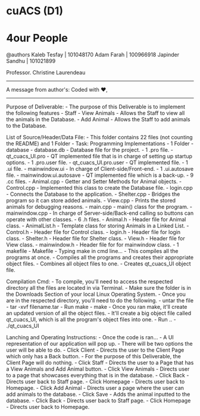 # cuACS (D1)
# 4our People

@authors
Kaleb Tesfay    | 101048170
Adam Farah      | 100966918
Japinder Sandhu | 101021899

Professor. Christine Laurendeau

************************
A message from author's:
	Coded with :heart:,	  
************************

Purpose of Deliverable:
	- The purpose of this Deliverable is to implement the following features
    - Staff
      - View Animals
        - Allows the Staff to view all the animals in the Database.
      - Add Animal
        - Allows the Staff to add animals to the Database.

List of Source/Header/Data File:
	- This folder contains 22 files (not counting the README) and 1 Folder
		- Task: Programming Implementations
      - 1 Folder
        - database
          - database.db
            - Database file for the project.
			- 1 .pro file.
        - qt_cuacs_UI.pro
          - QT implemented file that is in charge of setting up startup options.
      - 1 .pro.user file.
        - qt_cuacs_UI.pro.user
          - QT implemented file.
      - 1 .ui file.
        - mainwindow.ui
          - In charge of Client-side/Front-end.
      - 1 .ui.autosave file.
        - mainwindow.ui.autosave
          - QT implemented file which is a back-up.
			- 9 .cc files.
				- Animal.cpp
					- Getter and Setter Methods for Animal objects.
        - Control.cpp
					- Implemented this class to create the Database file.
        - login.cpp
					- Connects the Database to the application.
        - Shelter.cpp
					-  Bridges the program so it can store added animals.
				- View.cpp
					- Prints the stored animals for debugging reasons.
        - main.cpp
  				- main() class for the program.
  			- mainwindow.cpp
  				- In charge of Server-side/Back-end calling so buttons can operate with other classes.
			- 6 .h files.
        - Animal.h
          - Header file for Animal class.
        - AnimalList.h
          - Template class for storing Animals in a Linked List.
        - Control.h
          - Header file for Control class.
        - login.h
          - Header file for login class.
        - Shelter.h
          - Header file for Shelter class.
        - View.h
          - Header file for View class.
        - mainwindow.h
          - Header file for for mainwindow class.
			- 1 makefile
				- Makefile
					- Typing make in cmd line...
						- This compiles all the programs at once.
							- Compiles all the programs and creates their appropriate object files.
							- Combines all object files to one.
								- Creates qt_cuacs_UI object file.

Compilation Cmd:
	- To compile, you'll need to access the respected directory all the files are located in via Terminal.
    - Make sure the folder is in the Downloads Section of your local Linux Operating System.
  		- Once you are in the respected directory, you'll need to do the following.
        - untar the file
          - tar -xvf filename.tar
  			- Run make
          - make
  		  - Once you ran make, it'll create an updated version of all the object files.
  			- It'll create a big object file called qt_cuacs_UI, which is all the program's object files
  			into one.
          - Run ..
            - ./qt_cuacs_UI


Lanching and Operating Instructions:
	- Once the code is ran...
		- A UI representation of our application will pop up.
      - There will be two options the user will be able to do.
        - Click Client
          - Directs the user to the Client Page which only has a Back button.
            - For the purpose of this Deliverable, the Client Page will do nothing.
        - Click Staff
          - Directs the user to a Page that has a View Animals and Add Animal button.
            - Click View Animals
              - Directs user to a page that showcases everything that is in the database.
                - Click Back
                  - Directs user back to Staff page.
                - Click Homepage
                  - Directs user back to Homepage.
            - Click Add Animal
              - Directs user a page where the user can add animals to the database.
                - Click Save
                  - Adds the animal inputted to the database.
                - Click Back
                  - Directs user back to Staff page.
                - Click Homepage
                  - Directs user back to Homepage.
